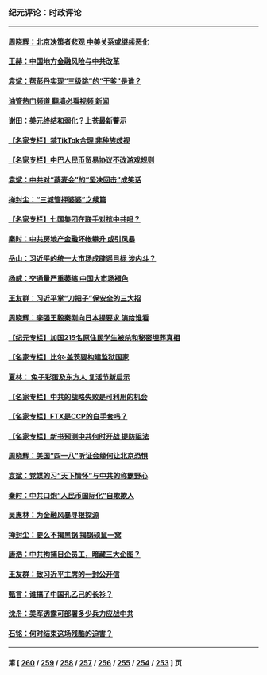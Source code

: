 ### 纪元评论：时政评论
---
#### [周晓辉：北京决策者悲观 中美关系或继续恶化](../../pages/nsc1025/n13967688.md?04080330) 
#### [王赫：中国地方金融风险与中共改革](../../pages/nsc1025/n13967231.md?04080330) 
#### [袁斌：帮彭丹实现“三级跳”的“干爹”是谁？](../../pages/nsc1025/n13967265.md?04080330) 
#### [油管热门频道 翻墙必看视频 新闻](ok?04080330)
#### [谢田：美元终结和弱化？上苍最新警示](../../pages/nsc1025/n13966932.md?04080330) 
#### [【名家专栏】禁TikTok合理 非种族歧视](../../pages/nsc1025/n13966676.md?04080330) 
#### [【名家专栏】中巴人民币贸易协议不改游戏规则](../../pages/nsc1025/n13966628.md?04080330) 
#### [袁斌：中共对“蔡麦会”的“坚决回击”成笑话](../../pages/nsc1025/n13966372.md?04080330) 
#### [掸封尘：“三城管押婆婆”之续篇](../../pages/nsc1025/n13966294.md?04080330) 
#### [【名家专栏】七国集团在联手对抗中共吗？](../../pages/nsc1025/n13965757.md?04080330) 
#### [秦时：中共房地产金融坏帐攀升 或引风暴](../../pages/nsc1025/n13966038.md?04080330) 
#### [岳山：习近平的统一大市场成辟谣目标 涉内斗？](../../pages/nsc1025/n13965723.md?04080330) 
#### [杨威：交通量严重萎缩 中国大市场褪色](../../pages/nsc1025/n13965380.md?04080330) 
#### [王友群：习近平掌“刀把子”保安全的三大招](../../pages/nsc1025/n13965308.md?04080330) 
#### [周晓辉：李强王毅秦刚向日本提要求 演给谁看](../../pages/nsc1025/n13965209.md?04080330) 
#### [【纪元专栏】加国215名原住民学生被杀和秘密埋葬真相](../../pages/nsc1025/n13965187.md?04080330) 
#### [【名家专栏】比尔‧盖茨要构建监狱国家](../../pages/nsc1025/n13963766.md?04080330) 
#### [夏林： 兔子彩蛋及东方人 复活节新启示](../../pages/nsc1025/n13965188.md?04080330) 
#### [【名家专栏】中共的战略失败是可利用的机会](../../pages/nsc1025/n13964294.md?04080330) 
#### [【名家专栏】FTX是CCP的白手套吗？](../../pages/nsc1025/n13964456.md?04080330) 
#### [【名家专栏】新书预测中共何时开战 提防阻法](../../pages/nsc1025/n13964473.md?04080330) 
#### [周晓辉：美国“四一八”听证会缘何让北京恐惧](../../pages/nsc1025/n13964549.md?04080330) 
#### [袁斌：党媒的习“天下情怀”与中共的称霸野心](../../pages/nsc1025/n13964329.md?04080330) 
#### [秦时：中共口炮“人民币国际化”自欺欺人](../../pages/nsc1025/n13964490.md?04080330) 
#### [吴惠林：为金融风暴寻根探源](../../pages/nsc1025/n13964475.md?04080330) 
#### [掸封尘：要么不揭黑锅 揭锅硕鼠一窝](../../pages/nsc1025/n13964345.md?04080330) 
#### [唐浩：中共拘捕日企员工，暗藏三大企图？](../../pages/nsc1025/n13964108.md?04080330) 
#### [王友群：致习近平主席的一封公开信](../../pages/nsc1025/n13963950.md?04080330) 
#### [甄言：谁搞了中国孔乙己的长衫？](../../pages/nsc1025/n13964132.md?04080330) 
#### [沈舟：美军透露可部署多少兵力应战中共](../../pages/nsc1025/n13964067.md?04080330) 
#### [石铭：何时结束这场残酷的迫害？](../../pages/nsc1025/n13964016.md?04080330) 

---
#### 第 [ [260](./260.md?04080330) / [259](./259.md?04080330) / [258](./258.md?04080330) / [257](./257.md?04080330) / [256](./256.md?04080330) / [255](./255.md?04080330) / [254](./254.md?04080330) / [253](./253.md?04080330) ] 页
